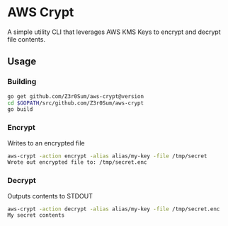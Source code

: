 # AWS Crypt

A simple utility CLI that leverages AWS KMS Keys to encrypt and decrypt file contents.

## Usage

### Building

```bash
go get github.com/Z3r0Sum/aws-crypt@version
cd $GOPATH/src/github.com/Z3r0Sum/aws-crypt
go build
```

### Encrypt

Writes to an encrypted file

```bash
aws-crypt -action encrypt -alias alias/my-key -file /tmp/secret
Wrote out encrypted file to: /tmp/secret.enc
```

### Decrypt

Outputs contents to STDOUT

```bash
aws-crypt -action decrypt -alias alias/my-key -file /tmp/secret.enc
My secret contents
```
